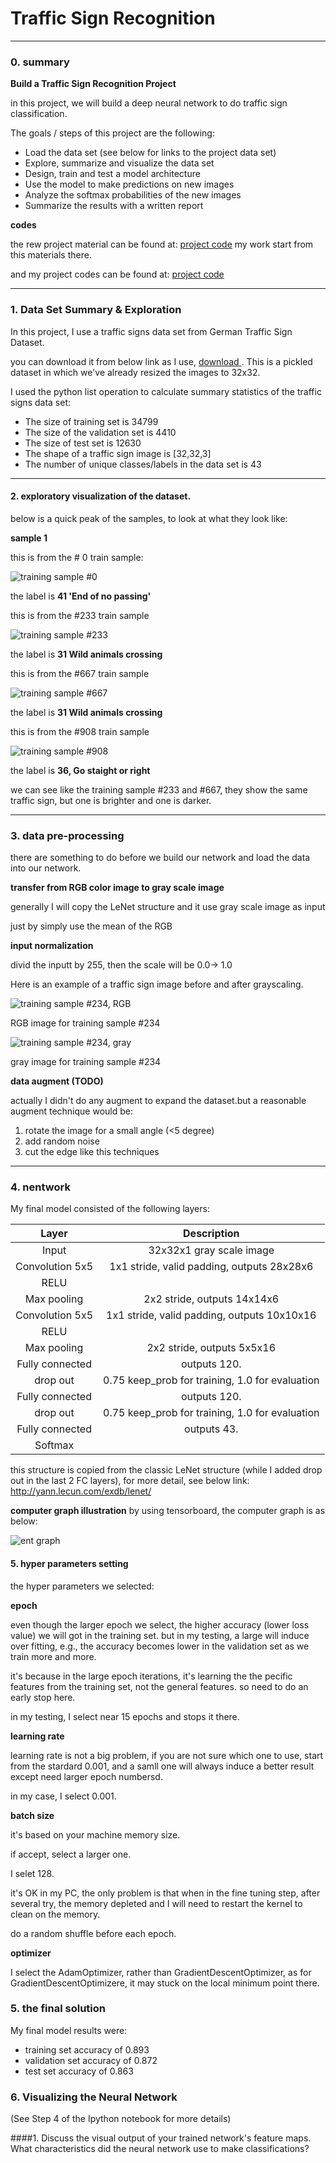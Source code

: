 # **Traffic Sign Recognition** 

----

### 0. summary


**Build a Traffic Sign Recognition Project**

in this project, we will build a deep neural network to do traffic sign classification.

The goals / steps of this project are the following:
* Load the data set (see below for links to the project data set)
* Explore, summarize and visualize the data set
* Design, train and test a model architecture
* Use the model to make predictions on new images
* Analyze the softmax probabilities of the new images
* Summarize the results with a written report

**codes**

the rew project material can be found at:
 [project code](https://github.com/udacity/CarND-Traffic-Sign-Classifier-Project/blob/master/Traffic_Sign_Classifier.ipynb)
 my work start from this materials there.

and my project codes can be found at:
 [project code](https://github.com/easyfly007/CarND-Traffic-Sign-Classifier-Project/blob/master/Traffic_Sign_Classifier.ipynb)


----


### 1. Data Set Summary & Exploration


In this project, I use a traffic signs data set from German Traffic Sign Dataset. 

you can download it from below link as I use, [download ](https://d17h27t6h515a5.cloudfront.net/topher/2017/February/5898cd6f_traffic-signs-data/traffic-signs-data.zip) . This is a pickled dataset in which we've already resized the images to 32x32.


I used the python list operation to calculate summary statistics of the traffic signs data set:


* The size of training set is 34799
* The size of the validation set is 4410
* The size of test set is 12630
* The shape of a traffic sign image is [32,32,3]
* The number of unique classes/labels in the data set is 43


----

#### 2.  exploratory visualization of the dataset.

below is a quick peak of the samples, to look at what they look like:

**sample 1**

this is from the # 0 train sample:

![training sample #0](https://github.com/easyfly007/autodrive_projects/blob/master/proj_traffic_sign_classifier/examples/train0.png)

the label is **41 'End of no passing'**


this is from the #233 train sample

![training sample #233](https://github.com/easyfly007/autodrive_projects/blob/master/proj_traffic_sign_classifier/examples/train233.png)

the label is **31 Wild animals crossing**


this is from the #667 train sample

![training sample #667](https://github.com/easyfly007/autodrive_projects/blob/master/proj_traffic_sign_classifier/examples/train667.png)

the label is **31 Wild animals crossing**


this is from the #908 train sample

![training sample #908](https://github.com/easyfly007/autodrive_projects/blob/master/proj_traffic_sign_classifier/examples/train908.png)

the label is **36, Go staight or right**


we can see like the training sample #233 and #667, they show the same traffic sign, but one is brighter and one is darker.


----

### 3. data pre-processing

there are something to do before we build our network and load the data into our network.


**transfer from RGB color image to gray scale image**

generally I will copy the LeNet structure and it use gray scale image as input

just by simply use the mean of the RGB 
    

**input normalization**

divid the inputt by 255, then the scale will be 0.0-> 1.0 

Here is an example of a traffic sign image before and after grayscaling.


![training sample #234, RGB](https://github.com/easyfly007/autodrive_projects/blob/master/proj_traffic_sign_classifier/examples/train234.png)

RGB image for training sample #234
    

![training sample #234, gray](https://github.com/easyfly007/autodrive_projects/blob/master/proj_traffic_sign_classifier/examples/train234_gray.png)

gray image for training sample #234


**data augment (TODO)**

actually I didn't do any augment to expand the dataset.but a reasonable augment technique would be:

1. rotate the image for a small angle (<5 degree)
2. add random noise
3. cut the edge like this techniques

----

### 4. nentwork

My final model consisted of the following layers:


| Layer                 |     Description                               | 
|:---------------------:|:---------------------------------------------:| 
| Input                 | 32x32x1 gray scale image                              | 
| Convolution 5x5       | 1x1 stride, valid padding, outputs 28x28x6    |
| RELU                  |                                               |
| Max pooling           | 2x2 stride,  outputs 14x14x6                  |
| Convolution 5x5       | 1x1 stride, valid padding, outputs 10x10x16   |
| RELU                  |                                               |
| Max pooling           | 2x2 stride,  outputs 5x5x16                   |
| Fully connected       |  outputs 120.                                |
| drop out      |  0.75 keep_prob for training, 1.0 for evaluation     |
| Fully connected       |  outputs 120.                                |
| drop out      |  0.75 keep_prob for training, 1.0 for evaluation     |
| Fully connected       |  outputs 43.                                 |
| Softmax               |                                           |


this structure is copied from the classic LeNet structure (while I added drop out in the last 2 FC layers), for more detail, see below link:
http://yann.lecun.com/exdb/lenet/


**computer graph illustration**
by using tensorboard, the computer graph is as below:

![ent graph](https://github.com/easyfly007/autodrive_projects/blob/master/proj_traffic_sign_classifier/examples/computer_graph1.png)


#### 5. hyper parameters setting

the hyper parameters we selected:

**epoch**

even though the larger epoch we select, the higher accuracy (lower loss value) we will got in the training set. but in my testing, a large will induce over fitting, e.g., the accuracy becomes lower in the validation set as we train more and more.

it's because in the large epoch iterations, it's learning the the pecific features from the training set, not the general features. so need to do an early stop here.

in my testing, I select near 15 epochs and stops it there.


**learning rate**

learning rate is not a big problem, if you are not sure which one to use, start from the stardard 0.001, and a samll one will always induce a better result except need larger epoch numbersd.

in my case, I select 0.001.


**batch size**

it's based on your machine memory size.

if accept, select a larger one.

I selet 128.

it's OK in my PC, the only problem is that when in the fine tuning step, after several try, the memory depleted and I will need to restart the kernel to clean on the memory.

do a random shuffle before each epoch.


**optimizer**

I select the AdamOptimizer, rather than GradientDescentOptimizer,
as for GradientDescentOptimizere, it may stuck on the local minimum point there.


### 5. the final solution 

My final model results were:

* training set accuracy of 0.893
* validation set accuracy of 0.872
* test set accuracy of 0.863



### 6. Visualizing the Neural Network

(See Step 4 of the Ipython notebook for more details)

####1. Discuss the visual output of your trained network's feature maps. What characteristics did the neural network use to make classifications?



